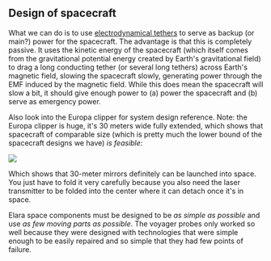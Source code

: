 ## Design of spacecraft

What we can do is to use [electrodynamical tethers](https://en.m.wikipedia.org/wiki/Electrodynamic_tether) to serve as backup (or main?) power for the spacecraft. The advantage is that this is completely passive. It uses the kinetic energy of the spacecraft (which itself comes from the gravitational potential energy created by Earth's gravitational field) to drag a long conducting tether (or several long tethers) across Earth's magnetic field, slowing the spacecraft slowly, generating power through the EMF induced by the magnetic field. While this does mean the spacecraft will slow a bit, it should give enough power to (a) power the spacecraft and (b) serve as emergency power. 

Also look into the Europa clipper for system design reference. Note: the Europa clipper is huge, it's 30 meters wide fully extended, which shows that spacecraft of comparable size (which is pretty much the lower bound of the spacecraft designs we have) _is feasible_:

![](https://photojournal.jpl.nasa.gov/jpeg/PIA26433.jpg)

Which shows that 30-meter mirrors definitely can be launched into space. You just have to fold it very carefully because you also need the laser transmitter to be folded into the center where it can detach once it's in space.

Elara space components must be designed to be _as simple as possible_ and use _as few moving parts as possible_. The voyager probes only worked so well because they were designed with technologies that were simple enough to be easily repaired and so simple that they had few points of failure.